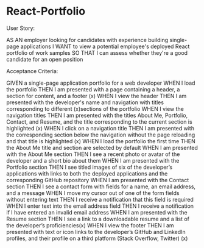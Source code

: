 # React-Portfolio


User Story: 

AS AN employer looking for candidates with experience building single-page applications
I WANT to view a potential employee's deployed React portfolio of work samples
SO THAT I can assess whether they're a good candidate for an open position

Acceptance Criteria:

GIVEN a single-page application portfolio for a web developer
WHEN I load the portfolio
THEN I am presented with a page containing a header, a section for content, and a footer (x)
WHEN I view the header
THEN I am presented with the developer's name and navigation with titles corresponding to different (x)sections of the portfolio
WHEN I view the navigation titles
THEN I am presented with the titles About Me, Portfolio, Contact, and Resume, and the title corresponding to the current section is highlighted (x)
WHEN I click on a navigation title
THEN I am presented with the corresponding section below the navigation without the page reloading and that title is highlighted (x)
WHEN I load the portfolio the first time
THEN the About Me title and section are selected by default
WHEN I am presented with the About Me section
THEN I see a recent photo or avatar of the developer and a short bio about them
WHEN I am presented with the Portfolio section
THEN I see titled images of six of the developer’s applications with links to both the deployed applications and the corresponding GitHub repository
WHEN I am presented with the Contact section
THEN I see a contact form with fields for a name, an email address, and a message
WHEN I move my cursor out of one of the form fields without entering text
THEN I receive a notification that this field is required
WHEN I enter text into the email address field
THEN I receive a notification if I have entered an invalid email address
WHEN I am presented with the Resume section
THEN I see a link to a downloadable resume and a list of the developer’s proficiencies(x)
WHEN I view the footer 
THEN I am presented with text or icon links to the developer’s GitHub and LinkedIn profiles, and their profile on a third platform (Stack Overflow, Twitter) (x)